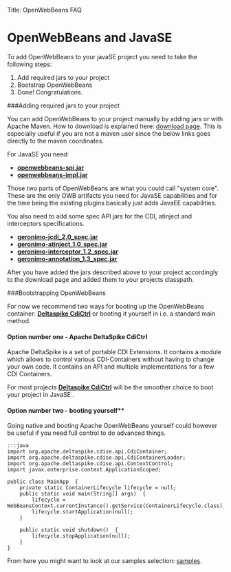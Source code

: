 Title: OpenWebBeans FAQ 

# OpenWebBeans and JavaSE

To add OpenWebBeans to your javaSE project you need to take the following steps:

 1. Add required jars to your project
 2. Bootstrap OpenWebBeans
 3. Done! Congratulations.


###Adding required jars to your project

You can add OpenWebBeans to your project manually by adding jars or with Apache Maven. 
How to download is explained here: [download page][1]. This is especially useful if you are not a maven user since the below links goes directly to the maven coordinates.


For JavaSE you need:

  - **[openwebbeans-spi.jar][2]**
  - **[openwebbeans-impl.jar][2]**

Those two parts of OpenWebBeans are what you could call "system core".
These are the only OWB artifacts you need for JavaSE capabilities and 
for the time being the existing plugins basically just adds JavaEE capabilities. 


You also need to add some spec API jars for the CDI, atinject and interceptors 
specifications.

  - **[geronimo-jcdi_2.0_spec.jar][3]**
  - **[geronimo-atinject_1.0_spec.jar][3]**
  - **[geronimo-interceptor_1.2_spec.jar][3]**
  - **[geronimo-annotation_1.3_spec.jar][3]**


 
After you have added the jars described above to your project accordingly 
to the download page and added them to your projects classpath.

###Bootstrapping OpenWebBeans

For now we recommend two ways for booting up the OpenWebBeans container: 
[**Deltaspike CdiCtrl**][4] or booting it yourself in i.e. a standard main method. 

#### Option number one - Apache DeltaSpike CdiCtrl

Apache DeltaSpike is a set of portable CDI Extensions. It contains a module which allows
to control various CDI-Containers without having to change your own code. It contains an API
and multiple implementations for a few CDI Containers.

For most projects [**Deltaspike CdiCtrl**][5] will be the smoother choice to boot your project
in JavaSE . 


#### Option number two - booting yourself**

Going native and booting Apache OpenWebBeans yourself could however be useful if you need full control 
to do advanced things. 

    :::java
    import org.apache.deltaspike.cdise.api.CdiContainer;
    import org.apache.deltaspike.cdise.api.CdiContainerLoader;
    import org.apache.deltaspike.cdise.api.ContextControl;
    import javax.enterprise.context.ApplicationScoped;

    public class MainApp  {
        private static ContainerLifecycle lifecycle = null;
        public static void main(String[] args)  {
            lifecycle = WebBeansContext.currentInstance().getService(ContainerLifecycle.class);
            lifecycle.startApplication(null);
        }

        public static void shutdown()  {
            lifecycle.stopApplication(null);
        }
    }



From here you might want to look at our samples selection: [samples][6].


  [1]: /download.html
  [2]: /download.html#required-version
  [3]: /download.html#apis-version
  [4]: https://deltaspike.apache.org/documentation.html#with-java-se
  [5]: https://deltaspike.apache.org/documentation.html#with-java-se
  [6]: /openwebbeans/samples.html
